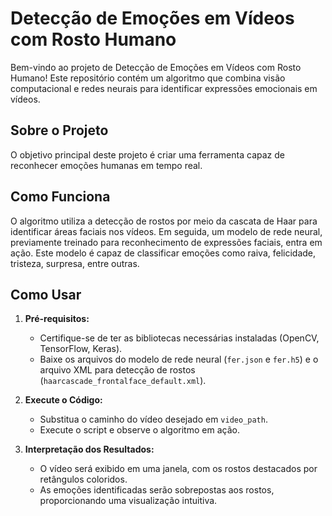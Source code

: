 # Detecção de Emoções em Vídeos com Rosto Humano

Bem-vindo ao projeto de Detecção de Emoções em Vídeos com Rosto Humano! Este repositório contém um algoritmo que combina visão computacional e redes neurais para identificar expressões emocionais em vídeos.

## Sobre o Projeto

O objetivo principal deste projeto é criar uma ferramenta capaz de reconhecer emoções humanas em tempo real.

## Como Funciona

O algoritmo utiliza a detecção de rostos por meio da cascata de Haar para identificar áreas faciais nos vídeos. Em seguida, um modelo de rede neural, previamente treinado para reconhecimento de expressões faciais, entra em ação. Este modelo é capaz de classificar emoções como raiva, felicidade, tristeza, surpresa, entre outras.

## Como Usar

1. **Pré-requisitos:**
   - Certifique-se de ter as bibliotecas necessárias instaladas (OpenCV, TensorFlow, Keras).
   - Baixe os arquivos do modelo de rede neural (`fer.json` e `fer.h5`) e o arquivo XML para detecção de rostos (`haarcascade_frontalface_default.xml`).

2. **Execute o Código:**
   - Substitua o caminho do vídeo desejado em `video_path`.
   - Execute o script e observe o algoritmo em ação.

3. **Interpretação dos Resultados:**
   - O vídeo será exibido em uma janela, com os rostos destacados por retângulos coloridos.
   - As emoções identificadas serão sobrepostas aos rostos, proporcionando uma visualização intuitiva.

